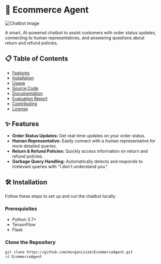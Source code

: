 # 🤖 Ecommerce Agent

![Chatbot Image](https://miro.medium.com/max/1200/1*8b9pD-W4w8MZZC_VqfXKCA.png)

A smart, AI-powered chatbot to assist customers with order status updates, connecting to human representatives, and answering questions about return and refund policies.

## 📋 Table of Contents
- [Features](#features)
- [Installation](#installation)
- [Usage](#usage)
- [Source Code](#source-code)
- [Documentation](#documentation)
- [Evaluation Report](#evaluation-report)
- [Contributing](#contributing)
- [License](#license)

## ✨ Features
- **Order Status Updates:** Get real-time updates on your order status.
- **Human Representative:** Easily connect with a human representative for more detailed queries.
- **Return & Refund Policies:** Quickly access information on return and refund policies.
- **Garbage Query Handling:** Automatically detects and responds to irrelevant queries with "I don't understand you."

## 🛠️ Installation
Follow these steps to set up and run the chatbot locally.

### Prerequisites
- Python 3.7+
- TensorFlow
- Flask

### Clone the Repository
```bash
git clone https://github.com/morganizzzm/EcommerceAgent.git
cd EcommerceAgent
